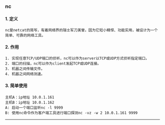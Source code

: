 ### nc
#### 1. 定义  
	nc是netcat的简写，有着网络界的瑞士军刀美誉。因为它短小精悍、功能实用，被设计为一个简单、可靠的网络工具。
#### 2. 作用  
	1. 实现任意TCP/UDP端口的侦听，nc可以作为server以TCP或UDP方式侦听指定端口。
	2. 端口的扫描，nc可以作为client发起TCP或UDP连接。
	3. 机器之间传输文件。
	4. 机器之间网络测速。

#### 3. 简单使用
	主机A：ip地址 10.0.1.161
	主机B：ip地址 10.0.1.162
	A: 启动一个端口监听nc -l 9999
	B: 使用nc命令作为客户端工具进行端口探测nc -vz -w 2 10.0.1.161 9999  

---



